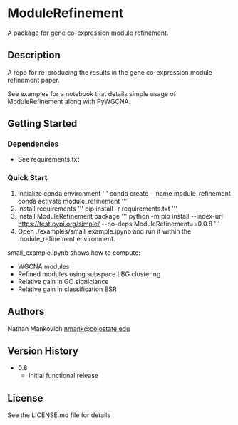 # ModuleRefinement

A package for gene co-expression module refinement.

## Description

A repo for re-producing the results in the gene co-expression module refinement paper.

See examples for a notebook that details simple usage of ModuleRefinement along with PyWGCNA. 

## Getting Started

### Dependencies

* See requirements.txt


### Quick Start

1. Initialize conda environment
    '''
    conda create --name module_refinement
    conda activate module_refinement
    '''
2. Install requirements
    '''
    pip install -r requirements.txt
    '''
3. Install ModuleRefinement package
    '''
    python -m pip install --index-url https://test.pypi.org/simple/ --no-deps ModuleRefinement==0.0.8
    '''
4. Open ./examples/small_example.ipynb and run it within the module_refinement environment.

small_example.ipynb shows how to compute:
* WGCNA modules
* Refined modules using subspace LBG clustering
* Relative gain in GO signiciance
* Relative gain in classification BSR

<!-- ### Executing program

* How to run the program
* Step-by-step bullets
```
code blocks for commands
```

## Help

Any advise for common problems or issues.
```
command to run if program contains helper info
``` -->

## Authors

Nathan Mankovich
nmank@colostate.edu

## Version History

* 0.8
    * Initial functional release

## License

See the LICENSE.md file for details

<!-- ## Acknowledgments

Inspiration, code snippets, etc.
* [awesome-readme](https://github.com/matiassingers/awesome-readme)
* [PurpleBooth](https://gist.github.com/PurpleBooth/109311bb0361f32d87a2)
* [dbader](https://github.com/dbader/readme-template)
* [zenorocha](https://gist.github.com/zenorocha/4526327)
* [fvcproductions](https://gist.github.com/fvcproductions/1bfc2d4aecb01a834b46) -->
